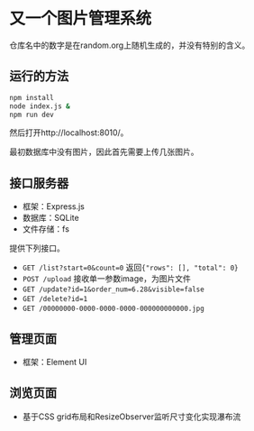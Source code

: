 # 又一个图片管理系统

仓库名中的数字是在random.org上随机生成的，并没有特别的含义。

## 运行的方法

```sh
npm install
node index.js &
npm run dev
```

然后打开http://localhost:8010/。

最初数据库中没有图片，因此首先需要上传几张图片。

## 接口服务器

- 框架：Express.js
- 数据库：SQLite
- 文件存储：fs

提供下列接口。

- `GET /list?start=0&count=0` 返回`{"rows": [], "total": 0}`
- `POST /upload` 接收单一参数image，为图片文件
- `GET /update?id=1&order_num=6.28&visible=false`
- `GET /delete?id=1`
- `GET /00000000-0000-0000-0000-000000000000.jpg`

## 管理页面

- 框架：Element UI

## 浏览页面

- 基于CSS grid布局和ResizeObserver监听尺寸变化实现瀑布流
